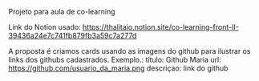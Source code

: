 Projeto para aula de co-learning

Link do Notion usado: https://thalitaio.notion.site/co-learning-front-II-39436a24e7c741fb879fb3a59c7a277d

A proposta é criamos cards usando as imagens do github para ilustrar os links dos githubs cadastrados.
Exemplo.:
título: Github Maria
url: https://github.com/usuario_da_maria.png
descriçao: link do github